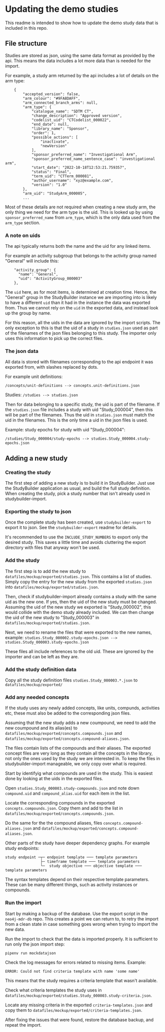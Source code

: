 # Updating the demo studies

This readme is intended to show how to update the demo study data that is included in this repo.

## File structure
Studies are stored as json, using the same data format as provided by the api.
This means the data includes a lot more data than is needed for the import.

For example, a study arm returned by the api includes a lot of details on the arm type:

```
    {
        "accepted_version": false,
        "arm_colour": "#9FA8DAFF",
        "arm_connected_branch_arms": null,
        "arm_type": {
            "catalogue_name": "SDTM CT",
            "change_description": "Approved version",
            "codelist_uid": "CTCodelist_000022",
            "end_date": null,
            "library_name": "Sponsor",
            "order": 1,
            "possible_actions": [
                "inactivate",
                "newVersion"
            ],
            "sponsor_preferred_name": "Investigational Arm",
            "sponsor_preferred_name_sentence_case": "investigational arm",
            "start_date": "2022-10-18T12:53:21.759357",
            "status": "Final",
            "term_uid": "CTTerm_000081",
            "author_username": "xyz@example.com",
            "version": "1.0"
        },
        "arm_uid": "StudyArm_000005",
        ...
```
Most of these details are not required when creating a new study arm,
the only thing we need for the arm type is the uid.
This is looked up by using `sponsor_preferred_name` from `arm_type`,
which is the only data used from the `arm_type` section.

### A note on uids
The api typically returns both the name and the uid for any linked items.

For example an activity subgroup that belongs to the activity group named "General" will include this:
```
    "activity_group": {
      "name": "General",
      "uid": "ActivityGroup_000003"
    },
```
The `uid` here, as for most items, is determined at creation time.
Hence, the "General" group in the StudyBuilder instance we are importing into
is likely to have a different `uid` than it had in the instance the data was exported from.
Thus we cannot rely on the `uid` in the exported data, and instead look up the group by name.

For this reason, all the uids in the data are ignored by the import scripts.
The only exception to this is that the uid of a study in `studies.json` used as part of the filenames
of the json files belonging to this study.
The importer only uses this information to pick up the correct files.

### The json data
All data is stored with filenames corresponding to the api endpoint it was exported from,
with slashes replaced by dots.

For example unit definitions:

`/concepts/unit-definitions --> concepts.unit-definitions.json` 

Studies:
`/studies --> studies.json` 

Then for data belonging to a specific study, the uid is part of the filename.
If the `studies.json` file includes a study with uid "Study_000004", then this will be part of the filenames.
Thus the uid in `studies.json` must match the uid in the filenames.
This is the only time a uid in the json files is used.

Example: study epochs for study with uid "Study_000004":

`/studies/Study_000004/study-epochs --> studies.Study_000004.study-epochs.json`


## Adding a new study

### Creating the study
The first step of adding a new study is to build it in StudyBuilder.
Just use the StudyBuilder application as usual, and build the full study definition. 
When creating the study, pick a study number that isn't already used in studybuilder-import.

### Exporting the study to json
Once the complete study has been created, use `studybuilder-export` to export it to json.
See the `studybuilder-export` readme for details.

It's recommended to use the `INCLUDE_STUDY_NUMBERS` to export only the desired study.
This saves a little time and avoids cluttering the export directory with files
that anyway won't be used.

### Add the study
The first step is to add the new study to `datafiles/mockup/exported/studies.json`.
This contains a list of studies.
Simply copy the entry for the new study from the exported `studies.json` into `datafiles/mockup/exported/studies.json`.

Then, check if studybuilder-import already contains a study with the same uid as the new one.
If yes, then the uid of the new study must be changed.
Assuming the uid of the new study we exported is "Study_000002",
this would collide with the demo study already included.
We can then change the uid of the new study to "Study_000003" in `datafiles/mockup/exported/studies.json`.

Next, we need to rename the files that were exported to the new names, example:
`studies.Study_000002.study-epochs.json --> studies.Study_000003.study-epochs.json`

These files all include references to the old uid.
These are ignored by the importer and can be left as they are.

### Add the study definition data
Copy all the study definition files `studies.Study_000003.*.json`  to `datafiles/mockup/exported/`

### Add any needed concepts
If the study uses any newly added concepts, like units, compunds, activities etc,
these must also be added to the corresponding json files.

Assuming that the new study adds a new coumpound, we need to add the new coumpound and its alias(es) to
`datafiles/mockup/exported/concepts.compounds.json`
and
`datafiles/mockup/exported/concepts.compound-aliases.json`.

The files contain lists of the compounds and their aliases.
The exported concept files are very long as they contain all the concepts in the library,
not only the ones used by the study we are interested in.
To keep the files in studybuilder-import manageable, we only copy over what is required.

Start by identifyig what compounds are used in the study.
This is easiest done by looking at the uids in the exported files.

Open `studies.Study_000003.study-compounds.json` and note down `compound.uid`
and `compound_alias.uid` for each item in the list. 

Locate the corresponding compounds in the exported `concepts.compounds.json`.
Copy them and add to the list in `datafiles/mockup/exported/concepts.compounds.json`.

Do the same for the the compound aliases, files `concepts.compound-aliases.json`
and `datafiles/mockup/exported/concepts.compound-aliases.json`.

Other parts of the study have deeper dependency graphs.
For example study endpoints:
```
study endpoint ─┬─ endpoint template ─── template parameters
                ├─ timeframe template ─── template parameters
                └─  study objective ─── objective template ─── template parameters
``` 
The syntax templates depend on their respective template parameters.
These can be many different things, such as activity instances or compounds. 

### Run the import
Start by making a backup of the database. Use the export script in the `neo4j-mdr-db` repo.
This creates a point we can return to, to retry the import from a clean state
in case something goes wrong when trying to import the new data.

Run the import to check that the data is imported properly.
It is sufficient to run only the json import step:
```
pipenv run mockdatajson
```

Check the log messages for errors related to missing items.
Example:
```
ERROR: Could not find criteria template with name 'some name'
```
This means that the study requires a criteria template that wasn't available.

Check what criteria templates the study uses in `datafiles/mockup/exported/studies.Study_000003.study-criteria.json`.

Locate any missing criteria in the exported `criteria-templates.json` and copy them to `datafiles/mockup/exported/criteria-templates.json`.

After fixing the issues that were found, restore the database backup, and repeat the import.




